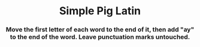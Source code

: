 <div align = "center">

# Simple Pig Latin

</div>

<div align = "center">

<h3>Move the first letter of each word to the end of it, then add "ay" to the end of the word. Leave punctuation marks untouched.</h3>

</div>

